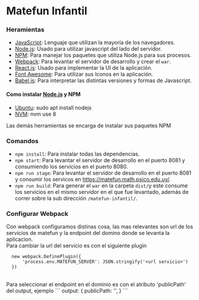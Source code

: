 # Matefun Infantil

### Heramientas
  * [JavaScript](https://www.javascript.com/): Lenguaje que utilizan la mayoría de los navegadores.
  * [Node.js](https://nodejs.org/): Usado para utilizar javascript del lado del servidor.
  * [NPM](https://www.npmjs.com/): Para manejar los paquetes que utiliza Node.js para sus procesos.
  * [Webpack](https://webpack.js.org/): Para levantar el servidor de desarrollo y crear el `war`.
  * [React.js](https://es.reactjs.org/): Usado para implementar la UI de la aplicación.
  * [Font Awesome](https://fontawesome.com/): Para utilizar sus Iconos en la aplicación.
  * [Babel.js](https://babeljs.io/): Para interpretar las distintas versiones y formas de Javascript.
  
#### Como instalar [Node.js](https://nodejs.org/es/download/) y NPM
  * [Ubuntu](https://nodejs.org/es/download/package-manager/#debian-and-ubuntu-based-linux-distributions-enterprise-linux-fedora-and-snap-packages): sudo apt install nodejs
  * [NVM](https://nodejs.org/es/download/package-manager/#nvm): nvm use 8

Las demás herramientas se encarga de instalar sus paquetes NPM

### Comandos
* `npm install`: Para instalar todas las dependencias.
* `npm start`: Para levantar el servidor de desarrollo en el puerto 8081 y consumiendo los servicios en el puerto 8080.
* `npm run stage`: Para levantar el servidor de desarrollo en el puerto 8081 y consumir los servicos en https://matefun.math.psico.edu.uy/.
* `npm run build`: Para generar el `war` en la carpeta `dist/`y este consume los servicios en el mismo servidor en el que fue levantado, además de correr sobre la sub dirección `/matefun-infantil/`.


### Configurar Webpack

Con webpack configuramos distinas cosa, las mas relevantes son url de los servicios de matefun y la endpoint del domino donde se levanta la aplicacion.
<br/>
Para cambiar la url del servicio es con el siguiente plugin
```
  new webpack.DefinePlugin({
      'process.env.MATEFUN_SERVER': JSON.stringify('<url servicio>')
  })
```
<br/>
Para seleccionar el endpoint en el dominio es con el atributo 'publicPath' del output, ejemplo
```
  output: {
    publicPath: '<endpoint>',
  }
```
